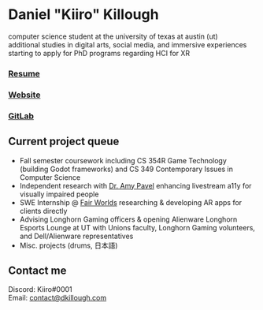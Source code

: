 # Daniel "Kiiro" Killough

computer science student at the university of texas at austin (ut)
\
additional studies in digital arts, social media, and immersive experiences
\
starting to apply for PhD programs regarding HCI for XR

### [Resume](https://drive.google.com/file/d/1XQNgKpj7f27nfYVgPPQ7o2KsROVk_Dnu/view)
### [Website](https://dkillough.com/)
### [GitLab](https://gitlab.com/dkillough)

## Current project queue
- Fall semester coursework including CS 354R Game Technology (building Godot frameworks) and CS 349 Contemporary Issues in Computer Science
- Independent research with [Dr. Amy Pavel](https://amypavel.com/) enhancing livestream a11y for visually impaired people
- SWE Internship @ [Fair Worlds](https://www.fairworlds.com) researching & developing AR apps for clients directly
- Advising Longhorn Gaming officers & opening Alienware Longhorn Esports Lounge at UT with Unions faculty, Longhorn Gaming volunteers, and Dell/Alienware representatives
- Misc. projects (drums, 日本語)

## Contact me

Discord: Kiiro#0001\
Email: contact@dkillough.com

